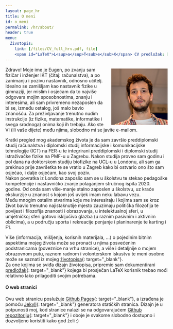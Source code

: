 ```yaml
---
layout: page_hr
title: O meni
id: o_meni
permalink: /hr/about/
header: true
menu:
  Životopis:
    link: [/files/CV_full_hrv.pdf, file]
    <span id="LaTeX">L<sup>a</sup>T<sub>e</sub>X</span> CV predložak: [/files/CV_template.zip, file]
---
```

<img src="/imgs/me.jpg" style="float:right; width:175px; padding:5px 0px 5px 20px">
Zdravo!  
Moje ime je Eugen, po zvanju sam fizičar i inženjer IKT (čitaj: računalstva), a po zanimanju i pozivu nastavnik, odnosno učitelj. Idealno se zamišljam kao nastavnik fizike u gimnaziji, jer mislim i osjećam da to najviše odgovara mojim sposobnostima, znanju i interesima, ali sam privremeno nezaposlen da bi se, između ostalog, još malo bavio znanošću.  
Za preživljavanje trenutno nudim instrukcije (iz fizike, matematike, informatike i svega srodnoga) onima koji ih trebaju. Ako ste Vi (ili vaše dijete) među njima, slobodno mi se javite e-mailom.

Kratki pregled mog akademskog života je da sam završio preddiplomski studij računalstva i diplomski studij informacijske i komunikacijske tehnologije (ICT) na FER-u te integrirani preddiplomski i diplomski studij istraživačke fizike na PMF-u u Zagrebu. Nakon studija proveo sam godinu i pol dana na doktorskom studiju biofizike na UCL-u u Londonu, ali sam ga prekinuo prije završetka te se vratio u Zagreb kako bi ostvario ono što sam osjećao, i dalje osjećam, kao svoj poziv.  
Nakon povratka iz Londona zaposlio sam se u školstvu te stekao pedagoške kompetencije i nastavničko zvanje polaganjem stručnog ispita 2020. godine. Od onda sam više-manje stalno zaposlen u školstvu, uz kraće ekskurzije u znanost s kojom još uvijek imam neku labavu vezu.  
Među mnogim ostalim stvarima koje me interesiraju i kojima sam se kroz život bavio trenutno najistaknutije mjesto zauzimaju politička filozofija te povijest i filozofija znanosti i obrazovanja, u intelektualnoj sferi, u umjetničkoj sferi gotovo isključivo glazba (u raznim pasivnim i aktivnim oblicima), a u području sporta i rekreacije penjanje i planinarenje te karting i F1.

Više (informacija, mišljenja, korisnih materijala, ...) o pojedinim bitnim aspektima mojeg života može se pronaći u njima posvećenim podstranicama (poveznice na vrhu stranice), a više i detaljnije o mojem obrazovnom putu, raznom radnom i volonterskom iskustvu te meni osobno može se saznati iz mojeg [životopisa](/files/CV_full_hrv.pdf){: target="_blank"}.  
Za one kojima se sviđa dizajn životopisa, pripremio sam dokumentirani [predložak](/files/CV_template.zip){: target="_blank"} kojega bi prosječan LaTeX korisnik trebao moći relativno lako prilagoditi svojim potrebama.

#### O web stranici

Ovu web stranicu poslužuje [Github Pages](https://pages.github.com/){: target="_blank"}, a izrađena je pomoću [Jekyll](https://jekyllrb.com/docs/home/){: target="_blank"} generatora statičkih stranica. Dizajn je u potpunosti moj, kod stranice nalazi se na odgovarajućem [Github repozitoriju](https://github.com/erozic/erozic.github.io){: target="_blank"} i oboje je svakome slobodno dostupno i dozvoljeno koristiti kako god želi :)
